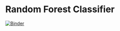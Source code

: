 # Random Forest Classifier

[![Binder](https://mybinder.org/badge_logo.svg)](https://mybinder.org/v2/gh/UMCUGenetics/ONCODE_MC/tree/master/random-forest/HEAD)

